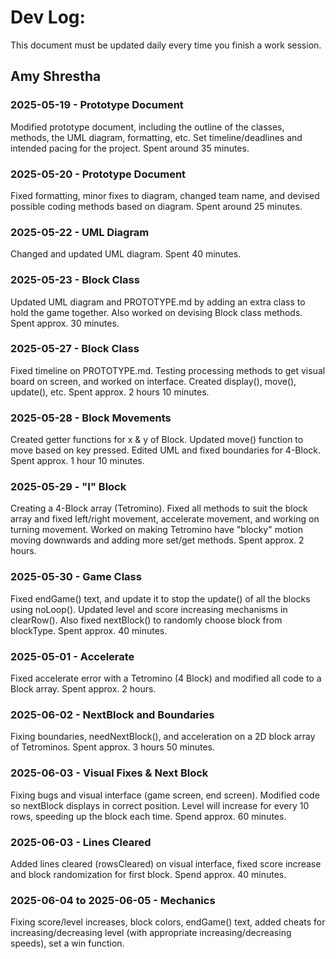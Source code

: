 # Dev Log:

This document must be updated daily every time you finish a work session.

## Amy Shrestha

### 2025-05-19 - Prototype Document
Modified prototype document, including the outline of the classes, methods, the UML diagram, formatting, etc. Set timeline/deadlines and intended pacing for the project. Spent around 35 minutes.

### 2025-05-20 - Prototype Document
Fixed formatting, minor fixes to diagram, changed team name, and devised possible coding methods based on diagram. Spent around 25 minutes.

### 2025-05-22 - UML Diagram
Changed and updated UML diagram. Spent 40 minutes.

### 2025-05-23 - Block Class
Updated UML diagram and PROTOTYPE.md by adding an extra class to hold the game together. Also worked on devising Block class methods. Spent approx. 30 minutes.

### 2025-05-27 - Block Class
Fixed timeline on PROTOTYPE.md. Testing processing methods to get visual board on screen, and worked on interface. Created display(), move(), update(), etc. Spent approx. 2 hours 10 minutes.

### 2025-05-28 - Block Movements
Created getter functions for x & y of Block. Updated move() function to move based on key pressed. Edited UML and fixed boundaries for 4-Block. Spent approx. 1 hour 10 minutes.

### 2025-05-29 - "I" Block
Creating a 4-Block array (Tetromino). Fixed all methods to suit the block array and fixed left/right movement, accelerate movement, and working on turning movement. Worked on making Tetromino have "blocky" motion moving downwards and adding more set/get methods. Spent approx. 2 hours.

### 2025-05-30 - Game Class
Fixed endGame() text, and update it to stop the update() of all the blocks using noLoop(). Updated level and score increasing mechanisms in clearRow(). Also fixed nextBlock() to randomly choose block from blockType. Spent approx. 40 minutes.

### 2025-05-01 - Accelerate
Fixed accelerate error with a Tetromino (4 Block) and modified all code to a Block array. Spent approx. 2 hours.

### 2025-06-02 - NextBlock and Boundaries
Fixing boundaries, needNextBlock(), and acceleration on a 2D block array of Tetrominos. Spent approx. 3 hours 50 minutes.

### 2025-06-03 - Visual Fixes & Next Block
Fixing bugs and visual interface (game screen, end screen). Modified code so nextBlock displays in correct position. Level will increase for every 10 rows, speeding up the block each time. Spend approx. 60 minutes.

### 2025-06-03 - Lines Cleared
Added lines cleared (rowsCleared) on visual interface, fixed score increase and block randomization for first block. Spend approx. 40 minutes.

### 2025-06-04 to 2025-06-05 - Mechanics
Fixing score/level increases, block colors, endGame() text, added cheats for increasing/decreasing level (with appropriate increasing/decreasing speeds), set a win function.

